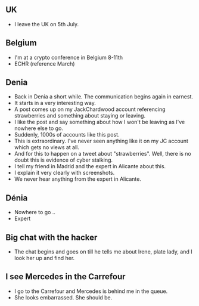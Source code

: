 ## UK

- I leave the UK on 5th July.

## Belgium

- I'm at a crypto conference in Belgium 8-11th
- ECHR (reference March)

## Denia

- Back in Denia a short while. The communication begins again in earnest.
- It starts in a very interesting way.
- A post comes up on my JackChardwood account referencing strawberries and something about staying or leaving.
- I like the post and say something about how I won't be leaving as I've nowhere else to go.
- Suddenly, 1000s of accounts like this post.
- This is extraordinary. I've never seen anything like it on my JC account which gets no views at all.
- And for this to happen on a tweet about "strawberries". Well, there is no doubt this is evidence of cyber stalking.
- I tell my friend in Madrid and the expert in Alicante about this.
- I explain it very clearly with screenshots.
- We never hear anything from the expert in Alicante.

## Dénia

- Nowhere to go ..
- Expert

## Big chat with the hacker

- The chat begins and goes on till he tells me about Irene, plate lady, and I look her up and find her.

## I see Mercedes in the Carrefour

- I go to the Carrefour and Mercedes is behind me in the queue.
- She looks embarrassed. She should be.
